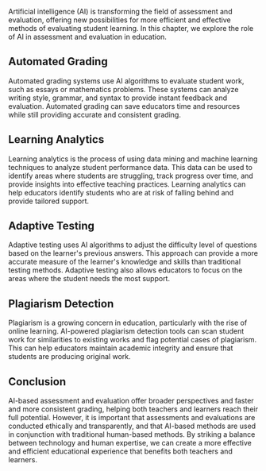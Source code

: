 
Artificial intelligence (AI) is transforming the field of assessment and evaluation, offering new possibilities for more efficient and effective methods of evaluating student learning. In this chapter, we explore the role of AI in assessment and evaluation in education.

Automated Grading
-----------------

Automated grading systems use AI algorithms to evaluate student work, such as essays or mathematics problems. These systems can analyze writing style, grammar, and syntax to provide instant feedback and evaluation. Automated grading can save educators time and resources while still providing accurate and consistent grading.

Learning Analytics
------------------

Learning analytics is the process of using data mining and machine learning techniques to analyze student performance data. This data can be used to identify areas where students are struggling, track progress over time, and provide insights into effective teaching practices. Learning analytics can help educators identify students who are at risk of falling behind and provide tailored support.

Adaptive Testing
----------------

Adaptive testing uses AI algorithms to adjust the difficulty level of questions based on the learner's previous answers. This approach can provide a more accurate measure of the learner's knowledge and skills than traditional testing methods. Adaptive testing also allows educators to focus on the areas where the student needs the most support.

Plagiarism Detection
--------------------

Plagiarism is a growing concern in education, particularly with the rise of online learning. AI-powered plagiarism detection tools can scan student work for similarities to existing works and flag potential cases of plagiarism. This can help educators maintain academic integrity and ensure that students are producing original work.

Conclusion
----------

AI-based assessment and evaluation offer broader perspectives and faster and more consistent grading, helping both teachers and learners reach their full potential. However, it is important that assessments and evaluations are conducted ethically and transparently, and that AI-based methods are used in conjunction with traditional human-based methods. By striking a balance between technology and human expertise, we can create a more effective and efficient educational experience that benefits both teachers and learners.
